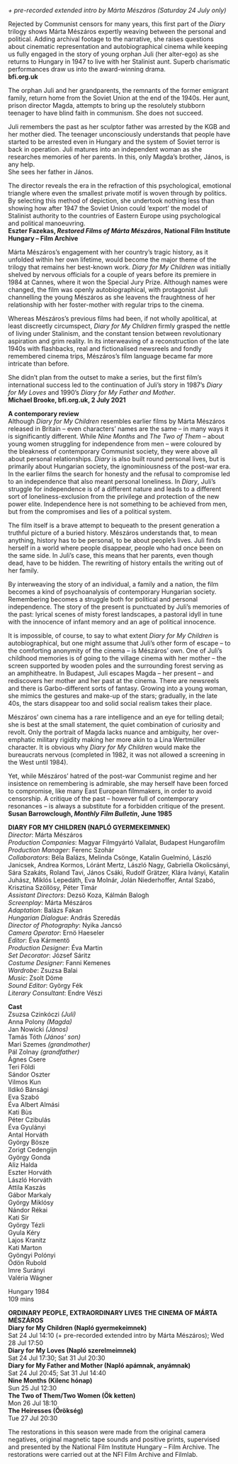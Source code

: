 _+ pre-recorded extended intro by Márta Mészáros (Saturday 24 July only)_

Rejected by Communist censors for many years, this first part of the _Diary_ trilogy shows Márta Mészáros expertly weaving between the personal and political. Adding archival footage to the narrative, she raises questions about cinematic representation and autobiographical cinema while keeping us fully engaged in the story of young orphan Juli (her alter-ego) as she returns to Hungary in 1947 to live with her Stalinist aunt. Superb charismatic performances draw us into the award-winning drama.<br>
**bfi.org.uk**

The orphan Juli and her grandparents, the remnants of the former emigrant family, return home from the Soviet Union at the end of the 1940s. Her aunt, prison director Magda, attempts to bring up the resolutely stubborn teenager to have blind faith in communism. She does not succeed.

Juli remembers the past as her sculptor father was arrested by the KGB and her mother died. The teenager unconsciously understands that people have started to be arrested even in Hungary and the system of Soviet terror is back in operation. Juli matures into an independent woman as she researches memories of her parents. In this, only Magda’s brother, János, is any help.  
She sees her father in János.

The director reveals the era in the refraction of this psychological, emotional triangle where even the smallest private motif is woven through by politics.  
By selecting this method of depiction, she undertook nothing less than showing how after 1947 the Soviet Union could ‘export’ the model of Stalinist authority to the countries of Eastern Europe using psychological and political manoeuvring.<br>
**Eszter Fazekas, _Restored Films of Márta Mészáros_, National Film Institute Hungary – Film Archive**

Márta Mészáros’s engagement with her country’s tragic history, as it unfolded within her own lifetime, would become the major theme of the trilogy that remains her best-known work. _Diary for My Children_ was initially shelved by nervous officials for a couple of years before its premiere in 1984 at Cannes, where it won the Special Jury Prize. Although names were changed, the film was openly autobiographical, with protagonist Juli channelling the young Mészáros as she leavens the fraughtness of her relationship with her foster-mother with regular trips to the cinema.

Whereas Mészáros’s previous films had been, if not wholly apolitical, at least discreetly circumspect, _Diary for My Children_ firmly grasped the nettle of living under Stalinism, and the constant tension between revolutionary aspiration and grim reality. In its interweaving of a reconstruction of the late 1940s with flashbacks, real and fictionalised newsreels and fondly remembered cinema trips, Mészáros’s film language became far more intricate than before.

She didn’t plan from the outset to make a series, but the first film’s international success led to the continuation of Juli’s story in 1987’s _Diary for My Loves_ and 1990’s _Diary for My Father and Mother_.<br>
**Michael Brooke, bfi.org.uk, 2 July 2021**

**A contemporary review**<br>
Although _Diary for My Children_ resembles earlier films by Márta Mészáros released in Britain – even characters’ names are the same – in many ways it is significantly different. While _Nine Months_ and _The Two of Them_ – about young women struggling for independence from men – were coloured by the bleakness of contemporary Communist society, they were above all about personal relationships. _Diary_ is also built round personal lives, but is primarily about Hungarian society, the ignominiousness of the post-war era. In the earlier films the search for honesty and the refusal to compromise led to an independence that also meant personal loneliness. In _Diary_, Juli’s struggle for independence is of a different nature and leads to a different sort of loneliness-exclusion from the privilege and protection of the new power elite. Independence here is not something to be achieved from men, but from the compromises and lies of a political system.

The film itself is a brave attempt to bequeath to the present generation a truthful picture of a buried history. Mészáros understands that, to mean anything, history has to be personal, to be about people’s lives. Juli finds herself in a world where people disappear, people who had once been on the same side. In Juli’s case, this means that her parents, even though dead, have to be hidden. The rewriting of history entails the writing out of her family.  

By interweaving the story of an individual, a family and a nation, the film becomes a kind of psychoanalysis of contemporary Hungarian society. Remembering becomes a struggle both for political and personal independence. The story of the present is punctuated by Juli’s memories of the past: lyrical scenes of misty forest landscapes, a pastoral idyll in tune with the innocence of infant memory and an age of political innocence.

It is impossible, of course, to say to what extent _Diary for My Children_ is autobiographical, but one might assume that Juli’s other form of escape – to the comforting anonymity of the cinema – is Mészáros’ own. One of Juli’s childhood memories is of going to the village cinema with her mother – the screen supported by wooden poles and the surrounding forest serving as an amphitheatre. In Budapest, Juli escapes Magda – her present – and rediscovers her mother and her past at the cinema. There are newsreels and there is Garbo-different sorts of fantasy. Growing into a young woman, she mimics the gestures and make-up of the stars; gradually, in the late 40s, the stars disappear too and solid social realism takes their place.

Mészáros’ own cinema has a rare intelligence and an eye for telling detail; she is best at the small statement, the quiet combination of curiosity and revolt. Only the portrait of Magda lacks nuance and ambiguity, her over-emphatic military rigidity making her more akin to a Lina Wertmüller character. It is obvious why _Diary for My Children_ would make the bureaucrats nervous (completed in 1982, it was not allowed a screening in the West until 1984).  

Yet, while Mészáros’ hatred of the post-war Communist regime and her insistence on remembering is admirable, she may herself have been forced to compromise, like many East European filmmakers, in order to avoid censorship. A critique of the past – however full of contemporary resonances – is always a substitute for a forbidden critique of the present.<br>
**Susan Barrowclough, _Monthly Film Bulletin_, June 1985**<br>

**DIARY FOR MY CHILDREN (NAPLÓ GYERMEKEIMNEK)**<br>
_Director_: Márta Mészáros  
_Production Companies_: Magyar Filmgyártó Vallalat, Budapest Hungarofilm  
_Production Manager_: Ferenc Szohár  
_Collaborators_: Béla Balázs, Melinda Csönge, Katalin Guelminó, László Janicsek, Andrea Kormos, Lóránt Mertz, László Nagy, Gabriella Okolicsányi, Sára Szakáts, Roland Tavi, János Csáki, Rudolf Grätzer, Klára Iványi, Katalin Juhász, Miklós Lepedáth, Eva Molnár, Jolán Niederhoffer, Antal Szabó, Krisztina Szöllösy, Péter Timár  
_Assistant Directors_: Dezsö Koza, Kálmán Balogh  
_Screenplay_: Márta Mészáros  
_Adaptation_: Balázs Fakan  
_Hungarian Dialogue_: András Szeredás  
_Director of Photography_: Nyika Jancsó  
_Camera Operator_: Ernö Haeseler  
_Editor_: Éva Kármentö  
_Production Designer_: Éva Martin  
_Set Decorator_: József Sáritz  
_Costume Designer_: Fanni Kemenes  
_Wardrobe_: Zsuzsa Balai  
_Music_: Zsolt Döme  
_Sound Editor_: György Fék  
_Literary Consultant_: Endre Vészi<br>

**Cast**  
Zsuzsa Czinkóczi _(Juli)_  
Anna Polony _(Magda)_  
Jan Nowicki _(János)_  
Tamás Tóth _(János’ son)_  
Mari Szemes _(grandmother)_  
Pál Zolnay _(grandfather)_  
Ágnes Csere  
Teri Földi  
Sándor Oszter  
Vilmos Kun  
Ildikó Bánsági  
Eva Szabó  
Éva Albert Almási  
Kati Bùs  
Péter Czibulás  
Éva Gyulányi  
Antal Horváth  
György Bösze  
Zorigt Cedengijn  
György Gonda  
Aliz Halda  
Eszter Horváth  
László Horváth  
Attila Kaszás  
Gábor Markaly  
György Miklósy  
Nándor Rékai  
Kati Sir  
György Tézli  
Gyula Kéry  
Lajos Kranitz  
Kati Marton  
Gyöngyi Polónyi  
Ödön Rubold  
Imre Surányi  
Valéria Wágner

Hungary 1984<br>
109 mins<br>

**ORDINARY PEOPLE, EXTRAORDINARY LIVES**
**THE CINEMA OF MÁRTA MÉSZÁROS**<br>
**Diary for My Children (Napló gyermekeimnek)**<br>
Sat 24 Jul 14:10 (+ pre-recorded extended intro by Márta Mészáros); Wed 28 Jul 17:50<br>
**Diary for My Loves (Napló szerelmeimnek)**<br>
Sat 24 Jul 17:30; Sat 31 Jul 20:30<br>
**Diary for My Father and Mother (Napló apámnak, anyámnak)**<br>
Sat 24 Jul 20:45; Sat 31 Jul 14:40<br>
**Nine Months (Kilenc hónap)**<br>
Sun 25 Jul 12:30<br>
**The Two of Them/Two Women (Ök ketten)**<br>
Mon 26 Jul 18:10<br>
**The Heiresses (Örökség)**<br>
Tue 27 Jul 20:30<br>

The restorations in this season were made from the original camera negatives, original magnetic tape sounds and positive prints, supervised and presented by the National Film Institute Hungary – Film Archive. The restorations were carried out at the NFI Film Archive and Filmlab.<br>
<!--stackedit_data:
eyJoaXN0b3J5IjpbLTE2MzIzNjg5NzBdfQ==
-->